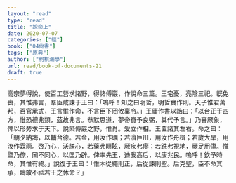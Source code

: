 ```yaml
---
layout: "read"
type: "read"
title: "說命上"
date: 2020-07-07
categories: ["經"]
book: ["04尙書"]
tags: ["原典"]
author: ["柯棋瀚學"]
url: read/book-of-documents-21
draft: true
---
```



高宗夢得說，使百工營求諸野，得諸傅巖，作<v>說命</v>三篇。王宅憂，亮陰三祀。旣免喪，其惟弗言，羣臣咸諫于王曰：「嗚呼！知之曰明哲，明哲實作則。天子惟君萬邦，百官承式，王言惟作命，不言臣下罔攸稟令。」王庸作書以誥曰：「以台正于四方，惟恐德弗類，茲故弗言。恭默思道，夢帝賚予良弼，其代予言。」乃審厥象，俾以形旁求于天下。說築傅巖之野，惟肖。爰立作相。王置諸其左右。命之曰：「朝夕納誨，以輔台德。若金，用汝作礪；若濟巨川，用汝作舟楫；若歲大旱，用汝作霖雨。啓乃心，沃朕心，若藥弗瞑眩，厥疾弗瘳；若跣弗視地，厥足用傷。惟暨乃僚，罔不同心，以匡乃辟。俾率先王，迪我高后，以康兆民。嗚呼！欽予時命，其惟有終。」說復于王曰：「惟木從繩則正，后從諫則聖。后克聖，臣不命其承，疇敢不祗若王之休命？」
